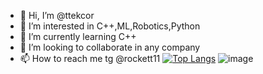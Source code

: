 - 👋 Hi, I’m @ttekcor
- 👀 I’m interested in C++,ML,Robotics,Python
- 🌱 I’m currently learning C++
- 💞️ I’m looking to collaborate in any company
- 📫 How to reach me tg @rockett11
[![Top Langs](https://github-readme-stats.vercel.app/api/top-langs/?username=ttekcor)](https://github.com/ttekcor/github-readme-stats)
![image](https://user-images.githubusercontent.com/85117608/180128188-fc8c270f-5b88-4c47-8deb-78f642378e54.png)


<!---
ttekcor/ttekcor is a ✨ special ✨ repository because its `README.md` (this file) appears on your GitHub profile.
You can click the Preview link to take a look at your changes.
--->
